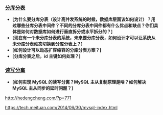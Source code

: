 ### [分库分表](https://github.com/doocs/advanced-java)
- **[为什么要分库分表（设计高并发系统的时候，数据库层面该如何设计）？用过哪些分库分表中间件？不同的分库分表中间件都有什么优点和缺点？你们具体是如何对数据库如何进行垂直拆分或水平拆分的？]**
- **[现在有一个未分库分表的系统，未来要分库分表，如何设计才可以让系统从未分库分表动态切换到分库分表上？]**
- **[如何设计可以动态扩容缩容的分库分表方案？]**
- **[分库分表之后，id 主键如何处理？]**

### [读写分离](https://github.com/doocs/advanced-java)
- **[如何实现 MySQL 的读写分离？MySQL 主从复制原理是啥？如何解决 MySQL 主从同步的延时问题？]**

http://hedengcheng.com/?p=771

https://tech.meituan.com/2014/06/30/mysql-index.html

